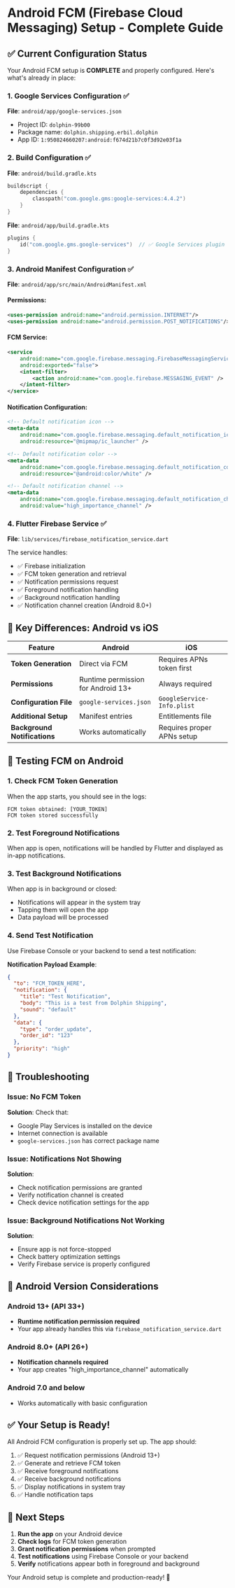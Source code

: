 # Android FCM (Firebase Cloud Messaging) Setup - Complete Guide

## ✅ Current Configuration Status

Your Android FCM setup is **COMPLETE** and properly configured. Here's what's already in place:

### 1. Google Services Configuration ✅

**File**: `android/app/google-services.json`
- Project ID: `dolphin-99b00`
- Package name: `dolphin.shipping.erbil.dolphin`
- App ID: `1:950824660207:android:f674d21b7c0f3d92e03f1a`

### 2. Build Configuration ✅

**File**: `android/build.gradle.kts`
```kotlin
buildscript {
    dependencies {
        classpath("com.google.gms:google-services:4.4.2")
    }
}
```

**File**: `android/app/build.gradle.kts`
```kotlin
plugins {
    id("com.google.gms.google-services")  // ✅ Google Services plugin applied
}
```

### 3. Android Manifest Configuration ✅

**File**: `android/app/src/main/AndroidManifest.xml`

#### Permissions:
```xml
<uses-permission android:name="android.permission.INTERNET"/>
<uses-permission android:name="android.permission.POST_NOTIFICATIONS"/>  <!-- For Android 13+ -->
```

#### FCM Service:
```xml
<service
    android:name="com.google.firebase.messaging.FirebaseMessagingService"
    android:exported="false">
    <intent-filter>
        <action android:name="com.google.firebase.MESSAGING_EVENT" />
    </intent-filter>
</service>
```

#### Notification Configuration:
```xml
<!-- Default notification icon -->
<meta-data
    android:name="com.google.firebase.messaging.default_notification_icon"
    android:resource="@mipmap/ic_launcher" />

<!-- Default notification color -->
<meta-data
    android:name="com.google.firebase.messaging.default_notification_color"
    android:resource="@android:color/white" />

<!-- Default notification channel -->
<meta-data
    android:name="com.google.firebase.messaging.default_notification_channel_id"
    android:value="high_importance_channel" />
```

### 4. Flutter Firebase Service ✅

**File**: `lib/services/firebase_notification_service.dart`

The service handles:
- ✅ Firebase initialization
- ✅ FCM token generation and retrieval
- ✅ Notification permissions request
- ✅ Foreground notification handling
- ✅ Background notification handling
- ✅ Notification channel creation (Android 8.0+)

## 🎯 Key Differences: Android vs iOS

| Feature | Android | iOS |
|---------|---------|-----|
| **Token Generation** | Direct via FCM | Requires APNs token first |
| **Permissions** | Runtime permission for Android 13+ | Always required |
| **Configuration File** | `google-services.json` | `GoogleService-Info.plist` |
| **Additional Setup** | Manifest entries | Entitlements file |
| **Background Notifications** | Works automatically | Requires proper APNs setup |

## 📱 Testing FCM on Android

### 1. Check FCM Token Generation
When the app starts, you should see in the logs:
```
FCM token obtained: [YOUR_TOKEN]
FCM token stored successfully
```

### 2. Test Foreground Notifications
When app is open, notifications will be handled by Flutter and displayed as in-app notifications.

### 3. Test Background Notifications
When app is in background or closed:
- Notifications will appear in the system tray
- Tapping them will open the app
- Data payload will be processed

### 4. Send Test Notification
Use Firebase Console or your backend to send a test notification:

**Notification Payload Example**:
```json
{
  "to": "FCM_TOKEN_HERE",
  "notification": {
    "title": "Test Notification",
    "body": "This is a test from Dolphin Shipping",
    "sound": "default"
  },
  "data": {
    "type": "order_update",
    "order_id": "123"
  },
  "priority": "high"
}
```

## 🔧 Troubleshooting

### Issue: No FCM Token
**Solution**: Check that:
- Google Play Services is installed on the device
- Internet connection is available
- `google-services.json` has correct package name

### Issue: Notifications Not Showing
**Solution**: 
- Check notification permissions are granted
- Verify notification channel is created
- Check device notification settings for the app

### Issue: Background Notifications Not Working
**Solution**:
- Ensure app is not force-stopped
- Check battery optimization settings
- Verify Firebase service is properly configured

## 📝 Android Version Considerations

### Android 13+ (API 33+)
- **Runtime notification permission required**
- Your app already handles this via `firebase_notification_service.dart`

### Android 8.0+ (API 26+)
- **Notification channels required**
- Your app creates "high_importance_channel" automatically

### Android 7.0 and below
- Works automatically with basic configuration

## ✅ Your Setup is Ready!

All Android FCM configuration is properly set up. The app should:
1. ✅ Request notification permissions (Android 13+)
2. ✅ Generate and retrieve FCM token
3. ✅ Receive foreground notifications
4. ✅ Receive background notifications
5. ✅ Display notifications in system tray
6. ✅ Handle notification taps

## 🎉 Next Steps

1. **Run the app** on your Android device
2. **Check logs** for FCM token generation
3. **Grant notification permissions** when prompted
4. **Test notifications** using Firebase Console or your backend
5. **Verify** notifications appear both in foreground and background

Your Android setup is complete and production-ready! 🚀

